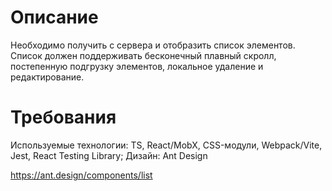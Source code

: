 # Описание
Необходимо получить с сервера и отобразить список элементов. Список должен поддерживать бесконечный плавный скролл, постепенную подгрузку элементов, локальное удаление и редактирование.

# Требования
Используемые технологии: TS, React/MobX, CSS-модули, Webpack/Vite, Jest, React Testing Library;
Дизайн: Ant Design

https://ant.design/components/list